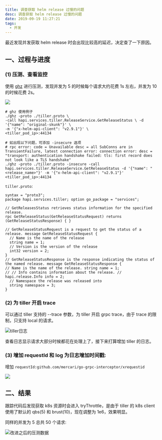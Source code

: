 ```yaml
---
title: 调查获取 helm release 过慢的问题
desc: 调查获取 helm release 过慢的问题
date: 2019-09-19 11:27:21
tags:
  - 开发
---
```


最近发现并发获取 helm release 时会出现比较高的延迟，决定查了一下原因。

<!--more-->

## 一、过程与进度

### (1) 压测、查看监控

使用 [ghz](https://github.com/bojand/ghz) 进行压测，发现并发为 5 的时候每个请求大约花费 1s 左右，并发为 10 的时候花费 2s。

![](https://user-images.githubusercontent.com/12998118/79627176-c468b600-8168-11ea-8f75-745b4bae96f5.png)

```
# ghz 使用例子
./ghz -proto ./tiller.proto \
-call hapi.services.tiller.ReleaseService.GetReleaseStatus \ -d '{"name": "original-skunk"}' \
-m '{"x-helm-api-client": "v2.9.1"}' \
<tiller_pod_ip>:44134

# 如出现以下问题，可添加 -insecure 选项
# rpc error: code = Unavailable desc = all SubConns are in TransientFailure, latest connection error: connection error: desc = "transport: authentication handshake failed: tls: first record does not look like a TLS handshake"
./ghz -proto ./tiller.proto -insecure -call hapi.services.tiller.ReleaseService.GetReleaseStatus -d '{"name": "<release_name>"}' -m '{"x-helm-api-client": "v2.9.1"}' <tiller_pod_ip>:44134
```

`tiller.proto`:

```
syntax = "proto3";
package hapi.services.tiller; option go_package = "services";

// GetReleasesStatus retrieves status information for the specified release.
rpc GetReleaseStatus(GetReleaseStatusRequest) returns (GetReleaseStatusResponse) { }

// GetReleaseStatusRequest is a request to get the status of a release. message GetReleaseStatusRequest {
  // Name is the name of the release
  string name = 1;
  // Version is the version of the release
  int32 version = 2;
}
// GetReleaseStatusResponse is the response indicating the status of the named release. message GetReleaseStatusResponse {
// Name is the name of the release. string name = 1;
// // Info contains information about the release. // hapi.release.Info info = 2;
  // Namespace the release was released into
  string namespace = 3;
}
```

### (2) 为 tiller 开启 trace

可以通过 tiller 支持的 --trace 参数，为 tiller 开启 grpc trace，由于 trace 的限制，只支持 local 的请求。

![tiller日志](https://user-images.githubusercontent.com/12998118/79627272-68eaf800-8169-11ea-9da5-45f1c9a0b2ba.png)

查看日志显示请求大部分时候都花在处理上了，接下来打算增加 tiller 的日志。

### (3) 增加 requestId 和 log 为日志增加时间戳:

增加 `requestId:github.com/mercari/go-grpc-interceptor/xrequestid`

![](https://user-images.githubusercontent.com/12998118/79627272-68eaf800-8169-11ea-9da5-45f1c9a0b2ba.png)

## 二、结果

跟踪代码后发现获取 k8s 资源时会进入 tryThrottle，是由于 tiller 的 k8s client 使用了默认的 qbs(5) 和 brust(10)，现在调整为 1e6，效果明显。

同样的并发为 5 总共 50 个请求:

![改进之后的压测数据](https://user-images.githubusercontent.com/12998118/79627196-e82bfc00-8168-11ea-8cc4-512a7a434960.png)
